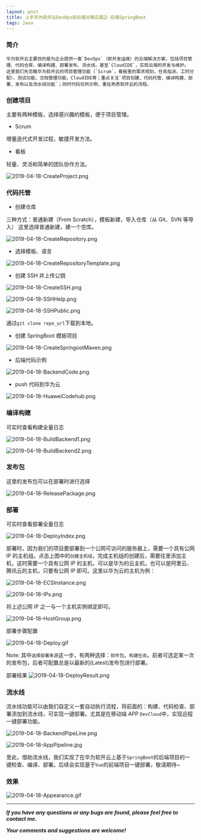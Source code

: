 ```yaml
---
layout: post
title: 上手华为软开云DevOps前后端分离实践之-后端SpringBoot
tags: Java
---
```


### 简介

    华为软开云主要目的是为企业提供一套`DevOps`（即开发运维）的云端解决方案，包括项目管理、代码仓库、编译构建、部署发布、流水线，甚至`CloudIDE`，实现云端的开发与维护。
    这里我们先忽略华为软开云的项目管理功能（`Scrum`，看板里的需求规划、任务指派、工时分配），测试功能，文档管理功能，CloudIDE等；重点关注`项目创建、代码托管、编译构建、部署、发布以及流水线功能`；同时代码仅供示例，重在熟悉软开云的流程。

### 创建项目

主要有两种模板，选择感兴趣的模板，便于项目管理。

- Scrum

增量迭代式开发过程，敏捷开发方法。

- 看板

轻量、灵活和简单的团队协作方法。

![2019-04-18-CreateProject.png](https://github.com/heartsuit/heartsuit.github.io/raw/master/pictures/2019-04-18-CreateProject.png)

### 代码托管

- 创建仓库

三种方式：普通新建（From Scratch），模板新建，导入仓库（从 Git、SVN 等导入）
这里选择普通新建，建一个空库。

![2019-04-18-CreateRepository.png](https://github.com/heartsuit/heartsuit.github.io/raw/master/pictures/2019-04-18-CreateRepository.png)

- 选择模板、语言

![2019-04-18-CreateRepositoryTemplate.png](https://github.com/heartsuit/heartsuit.github.io/raw/master/pictures/2019-04-18-CreateRepositoryTemplate.png)

- 创建 SSH 并上传公钥

![2019-04-18-CreateSSH.png](https://github.com/heartsuit/heartsuit.github.io/raw/master/pictures/2019-04-18-CreateSSH.png)

![2019-04-18-SSHHelp.png](https://github.com/heartsuit/heartsuit.github.io/raw/master/pictures/2019-04-18-SSHHelp.png)

![2019-04-18-SSHPublic.png](https://github.com/heartsuit/heartsuit.github.io/raw/master/pictures/2019-04-18-SSHPublic.png)

通过`git clone repo_url`下载到本地。

- 创建 SpringBoot 模板项目

![2019-04-18-CreateSpringootMaven.png](https://github.com/heartsuit/heartsuit.github.io/raw/master/pictures/2019-04-18-CreateSpringootMaven.png)

- 后端代码示例

![2019-04-18-BackendCode.png](https://github.com/heartsuit/heartsuit.github.io/raw/master/pictures/2019-04-18-BackendCode.png)

- push 代码到华为云

![2019-04-18-HuaweiCodehub.png](https://github.com/heartsuit/heartsuit.github.io/raw/master/pictures/2019-04-18-HuaweiCodehub.png)

### 编译构建

可实时查看构建全量日志

![2019-04-18-BuildBackend1.png](https://github.com/heartsuit/heartsuit.github.io/raw/master/pictures/2019-04-18-BuildBackend1.png)

![2019-04-18-BuildBackend2.png](https://github.com/heartsuit/heartsuit.github.io/raw/master/pictures/2019-04-18-BuildBackend2.png)

### 发布包

这里的发布包可以在部署时进行选择

![2019-04-18-ReleasePackage.png](https://github.com/heartsuit/heartsuit.github.io/raw/master/pictures/2019-04-18-ReleasePackage.png)

### 部署

可实时查看部署全量日志

![2019-04-18-DeployIndex.png](https://github.com/heartsuit/heartsuit.github.io/raw/master/pictures/2019-04-18-DeployIndex.png)

部署时，因为我们的项目要部署到一个公网可访问的服务器上，需要一个具有公网 IP 的主机组。点击上图中的`创建主机组`，完成主机组的创建后，需要往里添加主机，这时需要一个具有公网 IP 的主机，可以是华为的云主机，也可以是阿里云、腾讯云的主机，只要有公网 IP 即可。这里以华为云的主机为例：

![2019-04-18-ECSInstance.png](https://github.com/heartsuit/heartsuit.github.io/raw/master/pictures/2019-04-18-ECSInstance.png)

![2019-04-18-IPs.png](https://github.com/heartsuit/heartsuit.github.io/raw/master/pictures/2019-04-18-IPs.png)

将上述公网 IP 之一与一个主机实例绑定即可。

![2019-04-18-HostGroup.png](https://github.com/heartsuit/heartsuit.github.io/raw/master/pictures/2019-04-18-HostGroup.png)

部署步骤配置

![2019-04-18-Deploy.gif](https://github.com/heartsuit/heartsuit.github.io/raw/master/pictures/2019-04-18-Deploy.gif)

Note:
其中`选择部署来源`这一步，有两种选择：`软件包`，`构建任务`。前者可选定某一次的发布包，后者可配置总是以最新的(Latest)发布包进行部署。

部署结果
![2019-04-18-DeployResult.png](https://github.com/heartsuit/heartsuit.github.io/raw/master/pictures/2019-04-18-DeployResult.png)

### 流水线

流水线功能可以由我们自定义一套自动执行流程，将前面的：构建、代码检查、部署添加到流水线，可实现一键部署。尤其是在移动端 APP `DevCloud`中，实现远程一键部署功能。

![2019-04-18-BackendPipeLine.png](https://github.com/heartsuit/heartsuit.github.io/raw/master/pictures/2019-04-18-BackendPipeLine.png)

![2019-04-18-AppPipeline.jpg](https://github.com/heartsuit/heartsuit.github.io/raw/master/pictures/2019-04-18-AppPipeline.jpg)

至此，借助流水线，我们实现了在华为软开云上基于`SpringBoot`的后端项目的一键检查、编译、部署。后续会实现基于`Vue`的前端项目一键部署，敬请期待~

### 效果
![2019-04-18-Appearance.gif](https://github.com/heartsuit/heartsuit.github.io/raw/master/pictures/2019-04-18-Appearance.gif)

---

**_If you have any questions or any bugs are found, please feel free to contact me._**

**_Your comments and suggestions are welcome!_**
